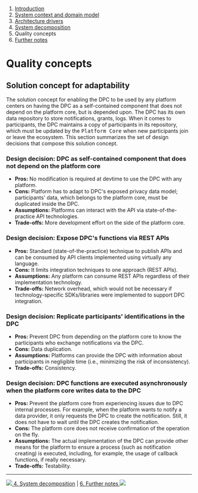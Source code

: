 1. [Introduction](index.md)
2. [System context and domain model](system-context.md)
3. [Architecture drivers](drivers.md)
4. [System decomposition](decomposition.md)
5. Quality concepts
6. [Further notes](conclusion.md)

# Quality concepts

<!--
to do.

describe here what has to be done in the platform to integrate the DPC.

describe async calls (when performing write operations) to prevent core platform from being impacted by performance of DPC

emphasize role of <kbd>Participant Service</kbd>

- allow for configuration of parameters (data types, purposes, legal base)

-->

## Solution concept for adaptability

The solution concept for enabling the DPC to be used by any platform centers on having the DPC as a self-contained component that does not depend on the platform core, but is depended upon. The DPC has its own data repository to store notifications, grants, logs. When it comes to participants, the DPC maintains a copy of participants in its repository, which must be updated by the <kbd>Platform Core</kbd> when new participants join or leave the ecosystem. This section summarizes the set of design decisions that compose this solution concept.

### Design decision: DPC as self-contained component that does not depend on the platform core

- **Pros:** No modification is required at devtime to use the DPC with any platform.
- **Cons:** Platform has to adapt to DPC's exposed privacy data model; participants' data, which belongs to the platform core, must be duplicated inside the DPC.
- **Assumptions:** Platforms can interact with the API via state-of-the-practice API technologies.
- **Trade-offs:** More development effort on the side of the platform core.




### Design decision: Expose DPC's functions via REST APIs

- **Pros:** Standard (state-of-the-practice) technique to publish APIs and can be consumed by API clients implemented using virtually any language.
- **Cons:** It limits integration techniques to one approach (REST APIs).
- **Assumptions:** Any platform can consume REST APIs regardless of their implementation technology.
- **Trade-offs:** Network overhead, which would not be necessary if technology-specific SDKs/libraries were implemented to support DPC integration.

### Design decision: Replicate participants' identifications in the DPC

- **Pros:** Prevent DPC from depending on the platform core to know the participants who exchange notifications via the DPC.
- **Cons:** Data duplication.
- **Assumptions:** Platforms can provide the DPC with information about participants in negligible time (i.e., minimizing the risk of inconsistency).
- **Trade-offs:** Consistency.

### Design decision: DPC functions are executed asynchronously when the platform core writes data to the DPC

- **Pros:** Prevent the platform core from experiencing issues due to DPC internal processes. For example, when the platform wants to notify a data provider, it only requests the DPC to create the notification. Still, it does not have to wait until the DPC creates the notification.
- **Cons:** The platform core does not receive confirmation of the operation on the fly.
- **Assumptions:** The actual implementation of the DPC can provide other means for the platform to ensure a process (such as notification creating) is executed, including, for example, the usage of callback functions, if really necessary.
- **Trade-offs:** Testability.



<!--

- **Pros:**
- **Cons:**
- **Assumptions:**
- **Trade-offs:**

| Pros         | Cons         | Assumptions  | Trade-offs   |
|--------------|--------------|--------------|--------------|
|              |              |              |              


| Pros         | Cons         | Assumptions  | Trade-offs   |
|--------------|--------------|--------------|--------------|
|              |              |              |              
-->

****

<p align="center">

[![](/Daccord/assets/images/backward-solid.svg) 4. System decomposition](decomposition) | [6. Further notes ![](/Daccord/assets/images/forward-solid.svg)](conclusion)

</p>